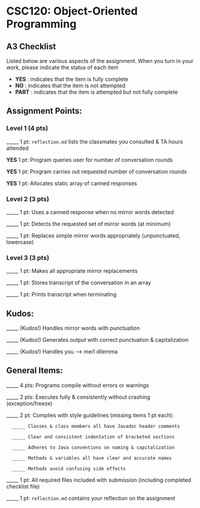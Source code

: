 # CSC120: Object-Oriented Programming
## A3 Checklist

Listed below are various aspects of the assignment.  When you turn in your work, please indicate the status of each item

- **YES** : indicates that the item is fully complete
- **NO** : indicates that the item is not attempted
- **PART** : indicates that the item is attempted but not fully complete


## Assignment Points:

### Level 1 (4 pts)

_____ 1 pt: `reflection.md` lists the classmates you consulted & TA hours attended

**YES** 1 pt: Program queries user for number of conversation rounds

**YES** 1 pt: Program carries out requested number of conversation rounds

**YES** 1 pt: Allocates static array of canned responses

### Level 2 (3 pts)

_____ 1 pt: Uses a canned response when no mirror words detected

_____ 1 pt: Detects the requested set of mirror words (at minimum)

_____ 1 pt: Replaces simple mirror words appropriately (unpunctuated, lowercase)

### Level 3 (3 pts)

_____ 1 pt: Makes all appropriate mirror replacements

_____ 1 pt: Stores transcript of the conversation in an array

_____ 1 pt: Prints transcript when terminating

## Kudos:

_____ (Kudos!) Handles mirror words with punctuation

_____ (Kudos!) Generates output with correct punctuation & capitalization

_____ (Kudos!) Handles you --> me/I dilemma



## General Items:

_____ 4 pts: Programs compile without errors or warnings

_____ 2 pts: Executes fully & consistently without crashing (exception/freeze)

_____ 2 pt: Complies with style guidelines (missing items 1 pt each):

      _____ Classes & class members all have Javadoc header comments

      _____ Clear and consistent indentation of bracketed sections

      _____ Adheres to Java conventions on naming & capitalization

      _____ Methods & variables all have clear and accurate names

      _____ Methods avoid confusing side effects

_____ 1 pt: All required files included with submission (including completed checklist file)

_____ 1 pt: `reflection.md` contains your reflection on the assignment
